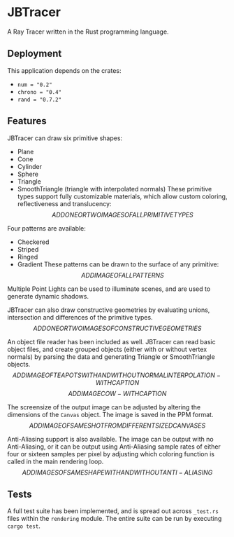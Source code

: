 # JBTracer

A Ray Tracer written in the Rust programming language.

## Deployment

This application depends on the crates:
  - `num = "0.2"`
  - `chrono = "0.4"`
  - `rand = "0.7.2"`
  
 ## Features
 
 JBTracer can draw six primitive shapes:
   - Plane
   - Cone
   - Cylinder
   - Sphere
   - Triangle
   - SmoothTriangle (triangle with interpolated normals)
These primitive types support fully customizable materials, which allow custom coloring, reflectiveness and translucency:
$$ ADD ONE OR TWO IMAGES OF ALL PRIMITIVE TYPES $$

Four patterns are available:
  - Checkered
  - Striped
  - Ringed
  - Gradient
These patterns can be drawn to the surface of any primitive:
$$ ADD IMAGE OF ALL PATTERNS $$

Multiple Point Lights can be used to illuminate scenes, and are used to generate dynamic shadows.

JBTracer can also draw constructive geometries by evaluating unions, intersection and differences of the primitive types.
 $$ ADD ONE OR TWO IMAGES OF CONSTRUCTIVE GEOMETRIES $$

An object file reader has been included as well. JBTracer can read basic object files, and create grouped objects (either with or without vertex normals) by parsing the data and generating Triangle or SmoothTriangle objects.
$$ ADD IMAGE OF TEAPOTS WITH AND WITHOUT NORMAL INTERPOLATION - WITH CAPTION $$
$$ ADD IMAGE COW - WITH CAPTION $$

The screensize of the output image can be adjusted by altering the dimensions of the `Canvas` object. The image is saved in the PPM format.
$$ ADD IMAGE OF SAME SHOT FROM DIFFERENT SIZED CANVASES $$

Anti-Aliasing support is also available. The image can be output with no Anti-Aliasing, or it can be output using Anti-Aliasing sample rates of either four or sixteen samples per pixel by adjusting which coloring function is called in the main rendering loop. 
$$ ADD IMAGES OF SAME SHAPE WITH AND WITHOUT ANTI-ALIASING $$

## Tests

A full test suite has been implemented, and is spread out across `_test.rs` files within the `rendering` module. The entire suite can be run by executing `cargo test`.
 
